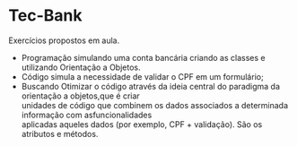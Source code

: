 # Tec-Bank

Exercícios propostos em aula.
  - Programação simulando uma conta bancária criando as classes e utilizando Orientação a Objetos.<br>
  - Código simula a necessidade de validar o CPF em um formulário;<br>
  - Buscando Otimizar o código através da ideia central do paradigma da orientação a objetos,que é criar<br> 
  unidades de código que combinem os dados associados a determinada informação com asfuncionalidades<br> 
  aplicadas aqueles dados (por exemplo, CPF + validação). São os atributos e métodos.

